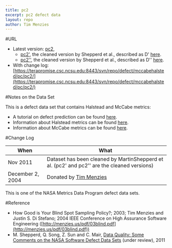 ```yaml
---
title: pc2
excerpt: pc2 defect data
layout: repo
author: Tim Menzies
---
```



#URL

  * Latest version: [pc2](https://terapromise.csc.ncsu.edu:8443/svn/repo/defect/mccabehalsted/pc/pc2/pc2.arff),
      * [pc2'](https://terapromise.csc.ncsu.edu:8443/svn/repo/defect/mccabehalsted/pc/pc2/d), the cleaned version by Shepperd et al., described as D' [here](http://nasa-softwaredefectdatasets.wikispaces.com/home).
      * [pc2''](https://terapromise.csc.ncsu.edu:8443/svn/repo/defect/mccabehalsted/pc/pc2/dd), the cleaned version by Shepperd et al., described as D'' [here](http://nasa-softwaredefectdatasets.wikispaces.com/home).
  * With change log:[https://terapromise.csc.ncsu.edu:8443/svn/repo/defect/mccabehalsted/pc/pc2/](https://terapromise.csc.ncsu.edu:8443/svn/repo/defect/mccabehalsted/pc/pc2/)

#Notes on the Data Set

This is a defect data set that contains Halstead and McCabe metrics:
  * A tutorial on defect prediction can be found [here](http://code.google.com/p/promisedata/wiki/ShortTutorialOnDefectPrediction).
  * Information about Halstead metrics can be found [here](/repo/defect/mccabehalsted/tut.html).
  * Information about McCabe metrics can be found [here](/repo/defect/mccabehalsted/tut.html).

#Change Log

When | What---- | ----
Nov 2011 | Dataset has been cleaned by MartinShepperd et al. (pc2' and pc2'' are the cleaned versions)
   December 2, 2004 | Donated by [Tim Menzies](/repo/people/data-donors/promise3.html)

This is one of the NASA Metrics Data Program defect data sets.

#Reference
  * How Good is Your Blind  Spot Sampling Policy?; 2003; Tim Menzies and Justin S. Di Stefano; 2004 IEEE Conference on High Assurance Software Engineering ([http://menzies.us/pdf/03blind.pdf](http://menzies.us/pdf/03blind.pdf))
  * M. Shepperd, Q. Song, Z. Sun and C. Mair, [Data Quality: Some Comments on the NASA Software Defect Data Sets](http://goo.gl/OlHNh) (under review), 2011
